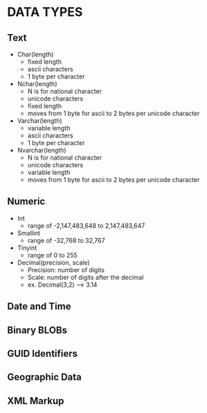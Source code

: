 # DATA TYPES

## Text

- Char(length)
  - fixed length
  - ascii characters
  - 1 byte per character
- Nchar(length)
  - N is for national character
  - unicode characters
  - fixed length
  - moves from 1 byte for ascii to 2 bytes per unicode character
- Varchar(length)
  - variable length
  - ascii characters
  - 1 byte per character
- Nvarchar(length)
  - N is for national character
  - unicode characters
  - variable length
  - moves from 1 byte for ascii to 2 bytes per unicode character

## Numeric

- Int
  - range of -2,147,483,648 to 2,147,483,647
- Smallint
  - range of -32,768 to 32,767
- Tinyint
  - range of 0 to 255
- Decimal(precision, scale)
  - Precision: number of digits
  - Scale: number of digits after the decimal
  - ex. Decimal(3,2) --> 3.14

## Date and Time

## Binary BLOBs

## GUID Identifiers

## Geographic Data

## XML Markup
